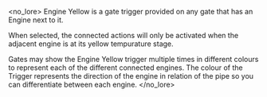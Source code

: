 <no_lore>
Engine Yellow is a gate trigger provided on any gate that has an Engine next to it.

When selected, the connected actions will only be activated when the adjacent engine is at its yellow tempurature stage.

Gates may show the Engine Yellow trigger multiple times in different colours to represent each of the different connected engines.
The colour of the Trigger represents the direction of the engine in relation of the pipe so you can differentiate between each engine.
</no_lore>